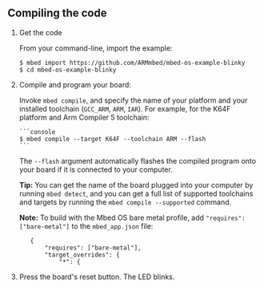 ## Compiling the code

1. Get the code

   From your command-line, import the example:

   ```console
   $ mbed import https://github.com/ARMmbed/mbed-os-example-blinky
   $ cd mbed-os-example-blinky
   ```

1. Compile and program your board:

   Invoke `mbed compile`, and specify the name of your platform and your installed toolchain (`GCC_ARM`, `ARM`, `IAR`). For example, for the K64F platform and Arm Compiler 5 toolchain:

       ```console
       $ mbed compile --target K64F --toolchain ARM --flash
       ```

   The `--flash` argument automatically flashes the compiled program onto your board if it is connected to your computer.

   <span class="tips">**Tip:** You can get the name of the board plugged into your computer by running `mbed detect`, and you can get a full list of supported toolchains and targets by running the `mbed compile --supported` command.</span>

   <span class="notes">**Note:** To build with the Mbed OS bare metal profile, add `"requires": ["bare-metal"]` to the `mbed_app.json` file:</span>
   ```NOCI
      {
          "requires": ["bare-metal"],
          "target_overrides": {
              "*": {
   ```

1. Press the board's reset button. The LED blinks.
